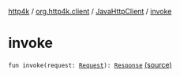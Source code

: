 [http4k](../../index.md) / [org.http4k.client](../index.md) / [JavaHttpClient](index.md) / [invoke](./invoke.md)

# invoke

`fun invoke(request: `[`Request`](../../org.http4k.core/-request/index.md)`): `[`Response`](../../org.http4k.core/-response/index.md) [(source)](https://github.com/http4k/http4k/blob/master/http4k-core/src/main/kotlin/org/http4k/client/JavaHttpClient.kt#L17)